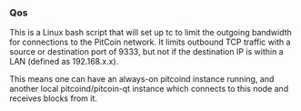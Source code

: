 ### Qos ###

This is a Linux bash script that will set up tc to limit the outgoing bandwidth for connections to the PitCoin network. It limits outbound TCP traffic with a source or destination port of 9333, but not if the destination IP is within a LAN (defined as 192.168.x.x).

This means one can have an always-on pitcoind instance running, and another local pitcoind/pitcoin-qt instance which connects to this node and receives blocks from it.
